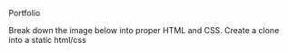 Portfolio

Break down the image below into proper HTML and CSS.
Create a clone into a static html/css 
